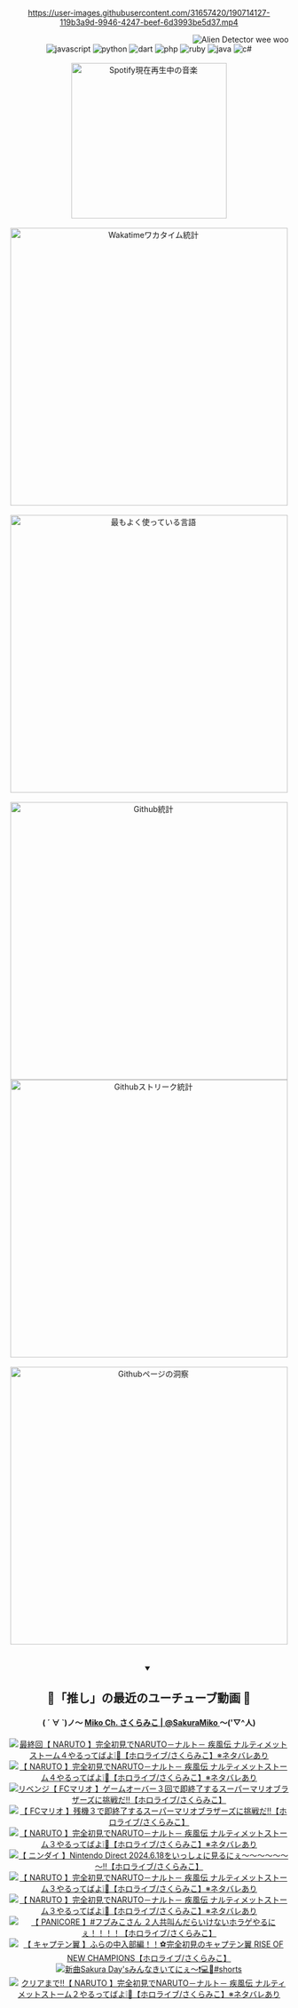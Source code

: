 <!-- START: HERO IMAGE GIF ////////// ////////// ////////// -->
<!-- <img src="@/../assets/img/gaming/ghost-of-tsushima.gif" width="100%"  alt="nellyXinwei's Hero Gif Image"/> -->
<!-- END: HERO IMAGE GIF ////////// ////////// ////////// -->

<div align="center" >  
  
<!-- START:ワンピース 第1015話「ルフィはRED ROCを使う」 -->
<https://user-images.githubusercontent.com/31657420/190714127-119b3a9d-9946-4247-beef-6d3993be5d37.mp4>
<!-- END:ワンピース 第1015話「ルフィはRED ROCを使う」 -->

<!-- START:VISITOR COUNTER -->
<div width="100%" align="right">
<img src="https://komarev.com/ghpvc/?username=nellyXinwei&label=🛸&color=grey&style=for-the-badge&labelcolor=ffffff" alt="Alien Detector wee woo"/>
</div>
<!-- END:VISITOR COUNTER -->

<!-- START: PROGRAMMING LANGUAGES -->
<!-- 色彩 Color Scheme:
#961E3A, #8A0D42, #5A0640, #4F265E, #2B355A, #3E759B, #CC4246,
#BB2649, #AD1052, #700750, #633075, #364270, #4E92C2, #FF5357
Sauce: https://www.webcreatorbox.com/inspiration/pantone-2023
-->

<img src="https://img.shields.io/badge/javascript%20-%23BB2649.svg?&style=for-the-badge&logo=javascript&logoColor=white&labelColor=961E3A" alt="javascript"/>
<img src="https://img.shields.io/badge/python%20-%23AD1052.svg?&style=for-the-badge&logo=python&logoColor=white&labelColor=8A0D42" alt="python" />
<img src="https://img.shields.io/badge/dart%20-%23700750.svg?&style=for-the-badge&logo=dart&logoColor=white&labelColor=5A0640" alt="dart"/>
<img src="https://img.shields.io/badge/php%20-%23633075.svg?&style=for-the-badge&logo=php&logoColor=white&labelColor=4F265E" alt="php"/>
<img src="https://img.shields.io/badge/ruby%20-%23364270.svg?&style=for-the-badge&logo=ruby&logoColor=white&labelColor=2B355A" alt="ruby"/>
<img src="https://img.shields.io/badge/java%20-%234E92C2.svg?&style=for-the-badge&logo=openjdk&logoColor=white&labelColor=3E759B" alt="java"/>
<img src="https://img.shields.io/badge/c%23-%23FF5357.svg?style=for-the-badge&logo=c-sharp&logoColor=white&labelColor=CC4246" alt="c#"/>  
<!-- END: PROGRAMMING LANGUAGES -->

<br>
<br>

<!-- START: MUSIC STATUS -->
  <!-- <a href="https://newojima-gsrs-20220114.vercel.app/api/now-playing?open">
    <img src="https://newojima-gsrs-20220114.vercel.app/api/now-playing" alt="Spotify現在再生中の音楽">
  </a> -->
  <img src="https://newojima-grss-20230114.vercel.app/api/spotify?border_color=transparent" alt="Spotify現在再生中の音楽" width="280px">
<!-- END: MUSIC STATUS -->

<br>
<br>

<!-- START: GITHUB STATUS -->
<!-- 色彩 Color Scheme:  #BB2649, #AD1052, #700750, #633075 -->
<img align="center" src="https://newojima-grs-20230109.vercel.app/api/wakatime?username=njtalba5127&layout=compact&langs_count=10&locale=ja&hide_title=false&title_color=fff&hide_border=true&text_color=fff&bg_color=BB2649,BB2649,633075,633075&hide=other,css,html,bash,xml,git%20config,makefile,properties,yaml,markdown,text,json,jsx" alt="Wakatimeワカタイム統計" width="500px"/>

<br>
<br>

<!-- 色彩 Color Scheme:  #633075, #364270, #4E92C2 -->
  <img align="center" src="https://newojima-grs-20230109.vercel.app/api/top-langs?username=njtalba5127&layout=compact&text_color=fff&icon_color=fff&hide_border=true&&locale=ja&hide_title=false&title_color=fff&include_all_commits=true&card_width=445&langs_count=11&hide=c%23,powershell,shaderlab,hlsl,makefile,jupyter%20notebook,python,html,css,shell,batchfile,less,liquid,hack,scss&bg_color=4F265E,633075,4E92C2" alt="最もよく使っている言語" width="500px"/>

<br>
<br>

<!-- 色彩 Color Scheme:  #4E92C2, #FF5357 -->
  <img align="center" src="https://newojima-grs-20230109.vercel.app/api?username=njtalba5127&rank_icon=github&show_icons=true&&locale=ja&title_color=fff&text_color=fff&icon_color=fff&hide_border=true&hide_title=false&count_private=true&include_all_commits=true&card_width=495&disable_animations=true&bg_color=4E92C2,4E92C2,FF5357" alt="Github統計" width="500px"/>

<br>

<img align="center" src="https://streak-stats.demolab.com?user=njtalba5127&theme=dark&hide_border=true&locale=ja&ring=BB2649&stroke=222222&background=151515&sideLabels=BB2649&currStreakLabel=ffffff&border=BB2649&fire=FF5357&currStreakNum=ffffff&sideNums=FF5357&dates=ffffff" alt="Githubストリーク統計" width="500px"/>

<br>
<br>

  <img align="center" width="500px" src="@/../assets/img/page-insights.svg" alt="Githubページの洞察"/>
  
</div>
<!-- END: GITHUB STATUS -->

<br>
<br>

<div align="center">
<details open>
  <summary>

  </summary>

  <h2 align="center">🌸「推し」の最近のユーチューブ動画 🌸</h2>
  <h4>
  ( ´ ∀ `)ノ～ 
  <a href="https://www.youtube.com/@SakuraMiko">Miko Ch. さくらみこ | @SakuraMiko
  </a>
   ～('▽^人)
  </h4>

  <!-- BEGIN YOUTUBE-CARDS -->
<a href="https://www.youtube.com/watch?v=7CZr4P24byQ"><img src="https://ytcards.demolab.com/?id=7CZr4P24byQ&title=%E6%9C%80%E7%B5%82%E5%9B%9E%E3%80%90+NARUTO+%E3%80%91%E5%AE%8C%E5%85%A8%E5%88%9D%E8%A6%8B%E3%81%A7NARUTO%EF%BC%8D%E3%83%8A%E3%83%AB%E3%83%88%EF%BC%8D+%E7%96%BE%E9%A2%A8%E4%BC%9D+%E3%83%8A%E3%83%AB%E3%83%86%E3%82%A3%E3%83%A1%E3%83%83%E3%83%88%E3%82%B9%E3%83%88%E3%83%BC%E3%83%A0%EF%BC%94%E3%82%84%E3%82%8B%E3%81%A3%E3%81%A6%E3%81%B0%E3%82%88%E2%9D%95%F0%9F%8D%A5%E3%80%90%E3%83%9B%E3%83%AD%E3%83%A9%E3%82%A4%E3%83%96%2F%E3%81%95%E3%81%8F%E3%82%89%E3%81%BF%E3%81%93%E3%80%91%E2%80%BB%E3%83%8D%E3%82%BF%E3%83%90%E3%83%AC%E3%81%82%E3%82%8A&lang=ja&timestamp=1719110796&background_color=%230d1117&title_color=%23ffffff&stats_color=%23dedede&max_title_lines=1&width=187&border_radius=5&duration=0" alt="最終回【 NARUTO 】完全初見でNARUTO－ナルト－ 疾風伝 ナルティメットストーム４やるってばよ❕🍥【ホロライブ/さくらみこ】※ネタバレあり" title="最終回【 NARUTO 】完全初見でNARUTO－ナルト－ 疾風伝 ナルティメットストーム４やるってばよ❕🍥【ホロライブ/さくらみこ】※ネタバレあり"></a>
<a href="https://www.youtube.com/watch?v=3Qo17HTesp0"><img src="https://ytcards.demolab.com/?id=3Qo17HTesp0&title=%E3%80%90+NARUTO+%E3%80%91%E5%AE%8C%E5%85%A8%E5%88%9D%E8%A6%8B%E3%81%A7NARUTO%EF%BC%8D%E3%83%8A%E3%83%AB%E3%83%88%EF%BC%8D+%E7%96%BE%E9%A2%A8%E4%BC%9D+%E3%83%8A%E3%83%AB%E3%83%86%E3%82%A3%E3%83%A1%E3%83%83%E3%83%88%E3%82%B9%E3%83%88%E3%83%BC%E3%83%A0%EF%BC%94%E3%82%84%E3%82%8B%E3%81%A3%E3%81%A6%E3%81%B0%E3%82%88%E2%9D%95%F0%9F%8D%A5%E3%80%90%E3%83%9B%E3%83%AD%E3%83%A9%E3%82%A4%E3%83%96%2F%E3%81%95%E3%81%8F%E3%82%89%E3%81%BF%E3%81%93%E3%80%91%E2%80%BB%E3%83%8D%E3%82%BF%E3%83%90%E3%83%AC%E3%81%82%E3%82%8A&lang=ja&timestamp=1719079839&background_color=%230d1117&title_color=%23ffffff&stats_color=%23dedede&max_title_lines=1&width=187&border_radius=5&duration=27865" alt="【 NARUTO 】完全初見でNARUTO－ナルト－ 疾風伝 ナルティメットストーム４やるってばよ❕🍥【ホロライブ/さくらみこ】※ネタバレあり" title="【 NARUTO 】完全初見でNARUTO－ナルト－ 疾風伝 ナルティメットストーム４やるってばよ❕🍥【ホロライブ/さくらみこ】※ネタバレあり"></a>
<a href="https://www.youtube.com/watch?v=WrWqw4hcTg8"><img src="https://ytcards.demolab.com/?id=WrWqw4hcTg8&title=%E3%83%AA%E3%83%99%E3%83%B3%E3%82%B8%E3%80%90+FC%E3%83%9E%E3%83%AA%E3%82%AA+%E3%80%91%E3%82%B2%E3%83%BC%E3%83%A0%E3%82%AA%E3%83%BC%E3%83%90%E3%83%BC%EF%BC%93%E5%9B%9E%E3%81%A7%E5%8D%B3%E7%B5%82%E4%BA%86%E3%81%99%E3%82%8B%E3%82%B9%E3%83%BC%E3%83%91%E3%83%BC%E3%83%9E%E3%83%AA%E3%82%AA%E3%83%96%E3%83%A9%E3%82%B6%E3%83%BC%E3%82%BA%E3%81%AB%E6%8C%91%E6%88%A6%E3%81%A0%E2%80%BC%E3%80%90%E3%83%9B%E3%83%AD%E3%83%A9%E3%82%A4%E3%83%96%2F%E3%81%95%E3%81%8F%E3%82%89%E3%81%BF%E3%81%93%E3%80%91&lang=ja&timestamp=1718887681&background_color=%230d1117&title_color=%23ffffff&stats_color=%23dedede&max_title_lines=1&width=187&border_radius=5&duration=2939" alt="リベンジ【 FCマリオ 】ゲームオーバー３回で即終了するスーパーマリオブラザーズに挑戦だ‼【ホロライブ/さくらみこ】" title="リベンジ【 FCマリオ 】ゲームオーバー３回で即終了するスーパーマリオブラザーズに挑戦だ‼【ホロライブ/さくらみこ】"></a>
<a href="https://www.youtube.com/watch?v=5WXDf1Cobr8"><img src="https://ytcards.demolab.com/?id=5WXDf1Cobr8&title=%E3%80%90+FC%E3%83%9E%E3%83%AA%E3%82%AA+%E3%80%91%E6%AE%8B%E6%A9%9F%EF%BC%93%E3%81%A7%E5%8D%B3%E7%B5%82%E4%BA%86%E3%81%99%E3%82%8B%E3%82%B9%E3%83%BC%E3%83%91%E3%83%BC%E3%83%9E%E3%83%AA%E3%82%AA%E3%83%96%E3%83%A9%E3%82%B6%E3%83%BC%E3%82%BA%E3%81%AB%E6%8C%91%E6%88%A6%E3%81%A0%E2%80%BC%E3%80%90%E3%83%9B%E3%83%AD%E3%83%A9%E3%82%A4%E3%83%96%2F%E3%81%95%E3%81%8F%E3%82%89%E3%81%BF%E3%81%93%E3%80%91&lang=ja&timestamp=1718884158&background_color=%230d1117&title_color=%23ffffff&stats_color=%23dedede&max_title_lines=1&width=187&border_radius=5&duration=2551" alt="【 FCマリオ 】残機３で即終了するスーパーマリオブラザーズに挑戦だ‼【ホロライブ/さくらみこ】" title="【 FCマリオ 】残機３で即終了するスーパーマリオブラザーズに挑戦だ‼【ホロライブ/さくらみこ】"></a>
<a href="https://www.youtube.com/watch?v=eC-j8GwTLPo"><img src="https://ytcards.demolab.com/?id=eC-j8GwTLPo&title=%E3%80%90+NARUTO+%E3%80%91%E5%AE%8C%E5%85%A8%E5%88%9D%E8%A6%8B%E3%81%A7NARUTO%EF%BC%8D%E3%83%8A%E3%83%AB%E3%83%88%EF%BC%8D+%E7%96%BE%E9%A2%A8%E4%BC%9D+%E3%83%8A%E3%83%AB%E3%83%86%E3%82%A3%E3%83%A1%E3%83%83%E3%83%88%E3%82%B9%E3%83%88%E3%83%BC%E3%83%A0%EF%BC%93%E3%82%84%E3%82%8B%E3%81%A3%E3%81%A6%E3%81%B0%E3%82%88%E2%9D%95%F0%9F%8D%A5%E3%80%90%E3%83%9B%E3%83%AD%E3%83%A9%E3%82%A4%E3%83%96%2F%E3%81%95%E3%81%8F%E3%82%89%E3%81%BF%E3%81%93%E3%80%91%E2%80%BB%E3%83%8D%E3%82%BF%E3%83%90%E3%83%AC%E3%81%82%E3%82%8A&lang=ja&timestamp=1718822747&background_color=%230d1117&title_color=%23ffffff&stats_color=%23dedede&max_title_lines=1&width=187&border_radius=5&duration=29777" alt="【 NARUTO 】完全初見でNARUTO－ナルト－ 疾風伝 ナルティメットストーム３やるってばよ❕🍥【ホロライブ/さくらみこ】※ネタバレあり" title="【 NARUTO 】完全初見でNARUTO－ナルト－ 疾風伝 ナルティメットストーム３やるってばよ❕🍥【ホロライブ/さくらみこ】※ネタバレあり"></a>
<a href="https://www.youtube.com/watch?v=KEBsskdY34c"><img src="https://ytcards.demolab.com/?id=KEBsskdY34c&title=%E3%80%90+%E3%83%8B%E3%83%B3%E3%83%80%E3%82%A4+%E3%80%91Nintendo+Direct+2024.6.18%E3%82%92%E3%81%84%E3%81%A3%E3%81%97%E3%82%87%E3%81%AB%E8%A6%8B%E3%82%8B%E3%81%AB%E3%81%87%EF%BD%9E%EF%BD%9E%EF%BD%9E%EF%BD%9E%EF%BD%9E%EF%BD%9E%EF%BD%9E%E2%80%BC%E3%80%90%E3%83%9B%E3%83%AD%E3%83%A9%E3%82%A4%E3%83%96%2F%E3%81%95%E3%81%8F%E3%82%89%E3%81%BF%E3%81%93%E3%80%91&lang=ja&timestamp=1718723860&background_color=%230d1117&title_color=%23ffffff&stats_color=%23dedede&max_title_lines=1&width=187&border_radius=5&duration=5929" alt="【 ニンダイ 】Nintendo Direct 2024.6.18をいっしょに見るにぇ～～～～～～～‼【ホロライブ/さくらみこ】" title="【 ニンダイ 】Nintendo Direct 2024.6.18をいっしょに見るにぇ～～～～～～～‼【ホロライブ/さくらみこ】"></a>
<a href="https://www.youtube.com/watch?v=VhDeRcFwsHs"><img src="https://ytcards.demolab.com/?id=VhDeRcFwsHs&title=%E3%80%90+NARUTO+%E3%80%91%E5%AE%8C%E5%85%A8%E5%88%9D%E8%A6%8B%E3%81%A7NARUTO%EF%BC%8D%E3%83%8A%E3%83%AB%E3%83%88%EF%BC%8D+%E7%96%BE%E9%A2%A8%E4%BC%9D+%E3%83%8A%E3%83%AB%E3%83%86%E3%82%A3%E3%83%A1%E3%83%83%E3%83%88%E3%82%B9%E3%83%88%E3%83%BC%E3%83%A0%EF%BC%93%E3%82%84%E3%82%8B%E3%81%A3%E3%81%A6%E3%81%B0%E3%82%88%E2%9D%95%F0%9F%8D%A5%E3%80%90%E3%83%9B%E3%83%AD%E3%83%A9%E3%82%A4%E3%83%96%2F%E3%81%95%E3%81%8F%E3%82%89%E3%81%BF%E3%81%93%E3%80%91%E2%80%BB%E3%83%8D%E3%82%BF%E3%83%90%E3%83%AC%E3%81%82%E3%82%8A&lang=ja&timestamp=1718713422&background_color=%230d1117&title_color=%23ffffff&stats_color=%23dedede&max_title_lines=1&width=187&border_radius=5&duration=7975" alt="【 NARUTO 】完全初見でNARUTO－ナルト－ 疾風伝 ナルティメットストーム３やるってばよ❕🍥【ホロライブ/さくらみこ】※ネタバレあり" title="【 NARUTO 】完全初見でNARUTO－ナルト－ 疾風伝 ナルティメットストーム３やるってばよ❕🍥【ホロライブ/さくらみこ】※ネタバレあり"></a>
<a href="https://www.youtube.com/watch?v=P3rDTWrP5ks"><img src="https://ytcards.demolab.com/?id=P3rDTWrP5ks&title=%E3%80%90+NARUTO+%E3%80%91%E5%AE%8C%E5%85%A8%E5%88%9D%E8%A6%8B%E3%81%A7NARUTO%EF%BC%8D%E3%83%8A%E3%83%AB%E3%83%88%EF%BC%8D+%E7%96%BE%E9%A2%A8%E4%BC%9D+%E3%83%8A%E3%83%AB%E3%83%86%E3%82%A3%E3%83%A1%E3%83%83%E3%83%88%E3%82%B9%E3%83%88%E3%83%BC%E3%83%A0%EF%BC%93%E3%82%84%E3%82%8B%E3%81%A3%E3%81%A6%E3%81%B0%E3%82%88%E2%9D%95%F0%9F%8D%A5%E3%80%90%E3%83%9B%E3%83%AD%E3%83%A9%E3%82%A4%E3%83%96%2F%E3%81%95%E3%81%8F%E3%82%89%E3%81%BF%E3%81%93%E3%80%91%E2%80%BB%E3%83%8D%E3%82%BF%E3%83%90%E3%83%AC%E3%81%82%E3%82%8A&lang=ja&timestamp=1718557996&background_color=%230d1117&title_color=%23ffffff&stats_color=%23dedede&max_title_lines=1&width=187&border_radius=5&duration=17723" alt="【 NARUTO 】完全初見でNARUTO－ナルト－ 疾風伝 ナルティメットストーム３やるってばよ❕🍥【ホロライブ/さくらみこ】※ネタバレあり" title="【 NARUTO 】完全初見でNARUTO－ナルト－ 疾風伝 ナルティメットストーム３やるってばよ❕🍥【ホロライブ/さくらみこ】※ネタバレあり"></a>
<a href="https://www.youtube.com/watch?v=8c72Mnqc8Hk"><img src="https://ytcards.demolab.com/?id=8c72Mnqc8Hk&title=%E3%80%90+PANICORE+%E3%80%91%23%E3%83%95%E3%83%96%E3%81%BF%E3%81%93%E3%81%95%E3%82%93+%EF%BC%92%E4%BA%BA%E5%85%B1%E5%8F%AB%E3%82%93%E3%81%A0%E3%82%89%E3%81%84%E3%81%91%E3%81%AA%E3%81%84%E3%83%9B%E3%83%A9%E3%82%B2%E3%82%84%E3%82%8B%E3%81%AB%E3%81%87%EF%BC%81%EF%BC%81%EF%BC%81%EF%BC%81%E3%80%90%E3%83%9B%E3%83%AD%E3%83%A9%E3%82%A4%E3%83%96%2F%E3%81%95%E3%81%8F%E3%82%89%E3%81%BF%E3%81%93%E3%80%91&lang=ja&timestamp=1718377741&background_color=%230d1117&title_color=%23ffffff&stats_color=%23dedede&max_title_lines=1&width=187&border_radius=5&duration=7103" alt="【 PANICORE 】#フブみこさん ２人共叫んだらいけないホラゲやるにぇ！！！！【ホロライブ/さくらみこ】" title="【 PANICORE 】#フブみこさん ２人共叫んだらいけないホラゲやるにぇ！！！！【ホロライブ/さくらみこ】"></a>
<a href="https://www.youtube.com/watch?v=h-nP2WdPMdM"><img src="https://ytcards.demolab.com/?id=h-nP2WdPMdM&title=%E3%80%90+%E3%82%AD%E3%83%A3%E3%83%97%E3%83%86%E3%83%B3%E7%BF%BC+%E3%80%91%E3%81%B5%E3%82%89%E3%81%AE%E4%B8%AD%E5%85%A5%E9%83%A8%E7%B7%A8%EF%BC%81%EF%BC%81%E2%9A%BD%E5%AE%8C%E5%85%A8%E5%88%9D%E8%A6%8B%E3%81%AE%E3%82%AD%E3%83%A3%E3%83%97%E3%83%86%E3%83%B3%E7%BF%BC+RISE+OF+NEW+CHAMPIONS%E3%80%90%E3%83%9B%E3%83%AD%E3%83%A9%E3%82%A4%E3%83%96%2F%E3%81%95%E3%81%8F%E3%82%89%E3%81%BF%E3%81%93%E3%80%91&lang=ja&timestamp=1718209404&background_color=%230d1117&title_color=%23ffffff&stats_color=%23dedede&max_title_lines=1&width=187&border_radius=5&duration=18117" alt="【 キャプテン翼 】ふらの中入部編！！⚽完全初見のキャプテン翼 RISE OF NEW CHAMPIONS【ホロライブ/さくらみこ】" title="【 キャプテン翼 】ふらの中入部編！！⚽完全初見のキャプテン翼 RISE OF NEW CHAMPIONS【ホロライブ/さくらみこ】"></a>
<a href="https://www.youtube.com/watch?v=1WnbqQasyek"><img src="https://ytcards.demolab.com/?id=1WnbqQasyek&title=%E6%96%B0%E6%9B%B2Sakura+Day%27s%E3%81%BF%E3%82%93%E3%81%AA%E3%81%8D%E3%81%84%E3%81%A6%E3%81%AB%E3%81%87%E3%80%9C%E2%9D%97%EF%B8%8F%F0%9F%92%BB%F0%9F%8C%B8%23shorts&lang=ja&timestamp=1718098200&background_color=%230d1117&title_color=%23ffffff&stats_color=%23dedede&max_title_lines=1&width=187&border_radius=5&duration=23" alt="新曲Sakura Day'sみんなきいてにぇ〜❗️💻🌸#shorts" title="新曲Sakura Day'sみんなきいてにぇ〜❗️💻🌸#shorts"></a>
<a href="https://www.youtube.com/watch?v=zWTiYhq6zA4"><img src="https://ytcards.demolab.com/?id=zWTiYhq6zA4&title=%E3%82%AF%E3%83%AA%E3%82%A2%E3%81%BE%E3%81%A7%E2%80%BC%E3%80%90+NARUTO+%E3%80%91%E5%AE%8C%E5%85%A8%E5%88%9D%E8%A6%8B%E3%81%A7NARUTO%EF%BC%8D%E3%83%8A%E3%83%AB%E3%83%88%EF%BC%8D+%E7%96%BE%E9%A2%A8%E4%BC%9D+%E3%83%8A%E3%83%AB%E3%83%86%E3%82%A3%E3%83%A1%E3%83%83%E3%83%88%E3%82%B9%E3%83%88%E3%83%BC%E3%83%A0%EF%BC%92%E3%82%84%E3%82%8B%E3%81%A3%E3%81%A6%E3%81%B0%E3%82%88%E2%9D%95%F0%9F%8D%A5%E3%80%90%E3%83%9B%E3%83%AD%E3%83%A9%E3%82%A4%E3%83%96%2F%E3%81%95%E3%81%8F%E3%82%89%E3%81%BF%E3%81%93%E3%80%91%E2%80%BB%E3%83%8D%E3%82%BF%E3%83%90%E3%83%AC%E3%81%82%E3%82%8A&lang=ja&timestamp=1717951055&background_color=%230d1117&title_color=%23ffffff&stats_color=%23dedede&max_title_lines=1&width=187&border_radius=5&duration=29495" alt="クリアまで‼【 NARUTO 】完全初見でNARUTO－ナルト－ 疾風伝 ナルティメットストーム２やるってばよ❕🍥【ホロライブ/さくらみこ】※ネタバレあり" title="クリアまで‼【 NARUTO 】完全初見でNARUTO－ナルト－ 疾風伝 ナルティメットストーム２やるってばよ❕🍥【ホロライブ/さくらみこ】※ネタバレあり"></a>
<!-- END YOUTUBE-CARDS -->

</div>
  
</details>
